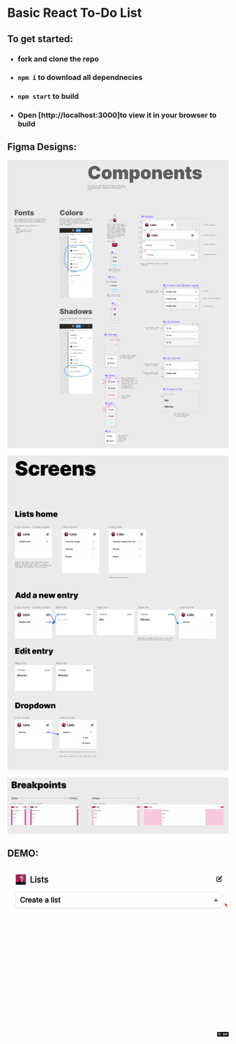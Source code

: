 # Basic React To-Do List

## To get started:

* ### fork and clone the repo
* ###  `npm i` to download all dependnecies
* ### `npm start` to build
* ### Open [http://localhost:3000]to view it in your browser to build

## Figma Designs:
![components](figmaDesigns/components.png)

![screens](figmaDesigns/screens.png)

![breakpoints](figmaDesigns/breakpoints.png)


## DEMO:
![demo](figmaDesigns/functionality.gif)

